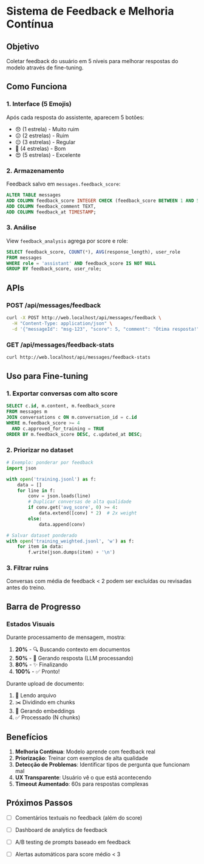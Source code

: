# Sistema de Feedback e Melhoria Contínua

## Objetivo
Coletar feedback do usuário em 5 níveis para melhorar respostas do modelo através de fine-tuning.

## Como Funciona

### 1. Interface (5 Emojis)
Após cada resposta do assistente, aparecem 5 botões:
- 😞 (1 estrela) - Muito ruim
- 😕 (2 estrelas) - Ruim
- 😐 (3 estrelas) - Regular
- 🙂 (4 estrelas) - Bom
- 😍 (5 estrelas) - Excelente

### 2. Armazenamento
Feedback salvo em `messages.feedback_score`:
```sql
ALTER TABLE messages
ADD COLUMN feedback_score INTEGER CHECK (feedback_score BETWEEN 1 AND 5),
ADD COLUMN feedback_comment TEXT,
ADD COLUMN feedback_at TIMESTAMP;
```

### 3. Análise
View `feedback_analysis` agrega por score e role:
```sql
SELECT feedback_score, COUNT(*), AVG(response_length), user_role
FROM messages
WHERE role = 'assistant' AND feedback_score IS NOT NULL
GROUP BY feedback_score, user_role;
```

## APIs

### POST /api/messages/feedback
```bash
curl -X POST http://web.localhost/api/messages/feedback \
  -H "Content-Type: application/json" \
  -d '{"messageId": "msg-123", "score": 5, "comment": "Ótima resposta!"}'
```

### GET /api/messages/feedback-stats
```bash
curl http://web.localhost/api/messages/feedback-stats
```

## Uso para Fine-tuning

### 1. Exportar conversas com alto score
```sql
SELECT c.id, m.content, m.feedback_score
FROM messages m
JOIN conversations c ON m.conversation_id = c.id
WHERE m.feedback_score >= 4
  AND c.approved_for_training = TRUE
ORDER BY m.feedback_score DESC, c.updated_at DESC;
```

### 2. Priorizar no dataset
```python
# Exemplo: ponderar por feedback
import json

with open('training.jsonl') as f:
    data = []
    for line in f:
        conv = json.loads(line)
        # Duplicar conversas de alta qualidade
        if conv.get('avg_score', 0) >= 4:
            data.extend([conv] * 2)  # 2x weight
        else:
            data.append(conv)

# Salvar dataset ponderado
with open('training_weighted.jsonl', 'w') as f:
    for item in data:
        f.write(json.dumps(item) + '\n')
```

### 3. Filtrar ruins
Conversas com média de feedback < 2 podem ser excluídas ou revisadas antes do treino.

## Barra de Progresso

### Estados Visuais
Durante processamento de mensagem, mostra:
1. **20%** - 🔍 Buscando contexto em documentos
2. **50%** - 🤖 Gerando resposta (LLM processando)
3. **80%** - ✨ Finalizando
4. **100%** - ✅ Pronto!

Durante upload de documento:
1. 📄 Lendo arquivo
2. ✂️ Dividindo em chunks
3. 🧠 Gerando embeddings
4. ✅ Processado (N chunks)

## Benefícios

1. **Melhoria Contínua**: Modelo aprende com feedback real
2. **Priorização**: Treinar com exemplos de alta qualidade
3. **Detecção de Problemas**: Identificar tipos de pergunta que funcionam mal
4. **UX Transparente**: Usuário vê o que está acontecendo
5. **Timeout Aumentado**: 60s para respostas complexas

## Próximos Passos

- [ ] Comentários textuais no feedback (além do score)
- [ ] Dashboard de analytics de feedback
- [ ] A/B testing de prompts baseado em feedback
- [ ] Alertas automáticos para score médio < 3

